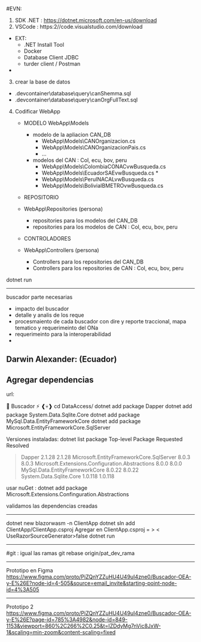 #EVN:
1. SDK .NET : https://dotnet.microsoft.com/en-us/download
2. VSCode   : https:2//code.visualstudio.com/download
  - EXT:  
    - .NET Install Tool
    - Docker
    - Database Client JDBC
    - turder client /  Postman 
  - 
3. crear la base de datos
  - .devcontainer\database\query\canShemma.sql
  - .devcontainer\database\query\canOrgFullText.sql
4. Codificar WebApp
    - MODELO
      WebApp\Models

      - modelo de la apliacion CAN_DB
        - WebApp\Models\CANOrganizacion.cs  
        - WebApp\Models\CANOrganizacionPais.cs  
        - ...
      - modelos del CAN : Col, ecu, bov, peru
        - WebApp\Models\ColombiaCONACvwBusqueda.cs
        - WebApp\Models\EcuadorSAEvwBusqueda.cs    *
        - WebApp\Models\PeruINACALvwBusqueda.cs
        - WebApp\Models\BoliviaIBMETROvwBusqueda.cs

    - REPOSITORIO
    - WebApp\Repositories
      (persona)
      - repositories para los modelos del CAN_DB
      - repositories para los modelos de CAN : Col, ecu, bov, peru

    - CONTROLADORES
    - WebApp\Controllers
      (persona)
      - Controllers para los repositories del CAN_DB
      - Controllers para los repositories de CAN : Col, ecu, bov, peru


dotnet run

------------------------------------------------

buscador parte necesarias
- impacto del buscador
- detalle y analis de los reque
- procesmaiento de cada buscador con dire y reporte traccional, mapa tematico y requerimeinto del ONa 
- requerimeinto para la interoperabilidad
- 
Darwin Alexander: (Ecuador)
-  




## Agregar dependencias
url:

🦝 Buscador  ⚡
 ❰💀❱ cd DataAccess/
 dotnet add package Dapper
 dotnet add package System.Data.Sqlite.Core
 dotnet add package MySql.Data.EntityFrameworkCore
 dotnet add package Microsoft.EntityFrameworkCore.SqlServer

 Versiones instaladas:
 dotnet list package
 Top-level Package                                      Requested     Resolved
   > Dapper                                               2.1.28      2.1.28
   > Microsoft.EntityFrameworkCore.SqlServer              8.0.3       8.0.3
   > Microsoft.Extensions.Configuration.Abstractions      8.0.0       8.0.0
   > MySql.Data.EntityFrameworkCore                       8.0.22      8.0.22
   > System.Data.Sqlite.Core                              1.0.118     1.0.118

usar nuGet :
 dotnet add package Microsoft.Extensions.Confinguration.Abstractions

validamos las dependencias creadas
  <ItemGroup>
    <PackageReference Include="Dapper" Version="2.1.28" />
    <PackageReference Include="Microsoft.EntityFrameworkCore.SqlServer" Version="8.0.3" />
    <PackageReference Include="Microsoft.Extensions.Configuration.Abstractions" Version="8.0.0" />
    <PackageReference Include="MySql.Data.EntityFrameworkCore" Version="8.0.22" />
    <PackageReference Include="System.Data.Sqlite.Core" Version="1.0.118" />
  </ItemGroup>

--------------------
dotnet new blazorwasm -n ClientApp
dotnet sln add ClientApp/ClientApp.csproj
Agregar en ClientApp.csproj = >
< UseRazorSourceGenerator>false</UseRazorSourceGenerator>
dotnet run

----------------------------
#git : igual las ramas
git rebase origin/pat_dev_rama


----------------------------
Prototipo en Figma
https://www.figma.com/proto/PiZQnYZZuHU4U49uI4zne0/Buscador-OEA-y-E%26E?node-id=4-505&source=email_invite&starting-point-node-id=4%3A505

----------------------------
Prototipo 2
https://www.figma.com/proto/PiZQnYZZuHU4U49uI4zne0/Buscador-OEA-y-E%26E?page-id=785%3A4982&node-id=849-1153&viewport=860%2C266%2C0.25&t=IZDdyMg7nVic8JxW-1&scaling=min-zoom&content-scaling=fixed
